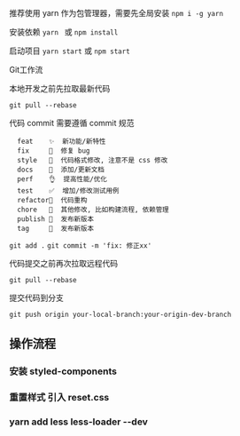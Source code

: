 <!--
 * @Author: liubaozhen
 * @Date: 2021-01-12 21:00:55
 * @LastEditTime: 2021-01-13 22:47:28
 * @LastEditors: liubaozhen
 * @Description: 
 * @FilePath: \jianshu\README.md
-->
推荐使用 yarn 作为包管理器，需要先全局安装
 `npm i -g yarn`

安装依赖
`yarn `
或
`npm install`

启动项目
`yarn start`
或
`npm start`

Git工作流

本地开发之前先拉取最新代码

`git pull --rebase`

代码 commit 需要遵循 commit 规范
```commit
  feat    ✨  新功能/新特性
  fix     🐛  修复 bug
  style   💄  代码格式修改, 注意不是 css 修改
  docs    📝  添加/更新文档
  perf    👌  提高性能/优化
  test    ✅  增加/修改测试用例
  refactor🎨  代码重构
  chore   🎨  其他修改, 比如构建流程, 依赖管理
  publish 🚀  发布新版本
  tag     📌  发布新版本
```
`git add .`
`git commit -m 'fix: 修正xx'`

代码提交之前再次拉取远程代码

`git pull --rebase`

提交代码到分支

`git push origin your-local-branch:your-origin-dev-branch`

## 操作流程
###  安装 styled-components
### 重置样式 引入  reset.css
### yarn add less less-loader --dev
